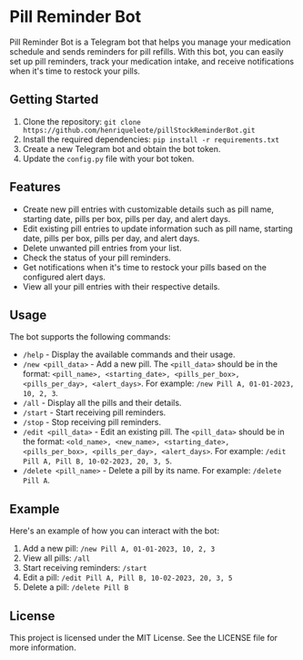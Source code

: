 # Pill Reminder Bot

Pill Reminder Bot is a Telegram bot that helps you manage your medication schedule and sends reminders for pill refills. With this bot, you can easily set up pill reminders, track your medication intake, and receive notifications when it's time to restock your pills.

## Getting Started

1. Clone the repository: `git clone https://github.com/henriqueleote/pillStockReminderBot.git`
2. Install the required dependencies: `pip install -r requirements.txt`
3. Create a new Telegram bot and obtain the bot token.
4. Update the `config.py` file with your bot token.

## Features

- Create new pill entries with customizable details such as pill name, starting date, pills per box, pills per day, and alert days.
- Edit existing pill entries to update information such as pill name, starting date, pills per box, pills per day, and alert days.
- Delete unwanted pill entries from your list.
- Check the status of your pill reminders.
- Get notifications when it's time to restock your pills based on the configured alert days.
- View all your pill entries with their respective details.

## Usage

The bot supports the following commands:

- `/help` - Display the available commands and their usage.
- `/new <pill_data>` - Add a new pill. The `<pill_data>` should be in the format: `<pill_name>, <starting_date>, <pills_per_box>, <pills_per_day>, <alert_days>`. For example: `/new Pill A, 01-01-2023, 10, 2, 3`.
- `/all` - Display all the pills and their details.
- `/start` - Start receiving pill reminders.
- `/stop` - Stop receiving pill reminders.
- `/edit <pill_data>` - Edit an existing pill. The `<pill_data>` should be in the format: `<old_name>, <new_name>, <starting_date>, <pills_per_box>, <pills_per_day>, <alert_days>`. For example: `/edit Pill A, Pill B, 10-02-2023, 20, 3, 5`.
- `/delete <pill_name>` - Delete a pill by its name. For example: `/delete Pill A`.

## Example

Here's an example of how you can interact with the bot:

1. Add a new pill: `/new Pill A, 01-01-2023, 10, 2, 3`
2. View all pills: `/all`
3. Start receiving reminders: `/start`
4. Edit a pill: `/edit Pill A, Pill B, 10-02-2023, 20, 3, 5`
5. Delete a pill: `/delete Pill B`

## License

This project is licensed under the MIT License. See the LICENSE file for more information.
